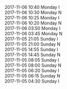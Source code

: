 2017-11-06 10:40 Monday  I  
2017-11-06 10:30 Monday  N  
2017-11-06 10:25 Monday  I  
2017-11-06 10:20 Monday  N  
2017-11-06 03:50 Monday  I  
2017-11-06 03:45 Monday  N  
2017-11-05 21:05 Sunday  I  
2017-11-05 21:00 Sunday  N  
2017-11-05 14:55 Sunday  I  
2017-11-05 14:45 Sunday  N  
2017-11-05 08:05 Sunday  I  
2017-11-05 08:00 Sunday  N  
2017-11-05 06:20 Sunday  I  
2017-11-05 06:15 Sunday  N  
2017-11-05 04:30 Sunday  I  
